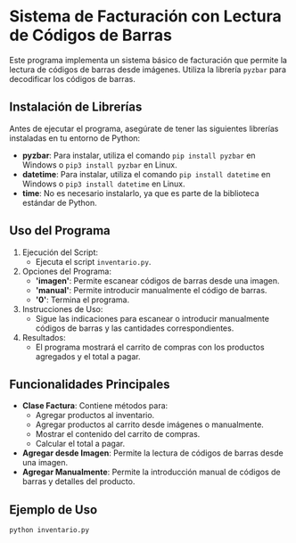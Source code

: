 # Sistema de Facturación con Lectura de Códigos de Barras

Este programa implementa un sistema básico de facturación que permite la lectura de códigos de barras desde imágenes. Utiliza la librería `pyzbar` para decodificar los códigos de barras.

## Instalación de Librerías

Antes de ejecutar el programa, asegúrate de tener las siguientes librerías instaladas en tu entorno de Python:

- **pyzbar**: Para instalar, utiliza el comando `pip install pyzbar` en Windows o `pip3 install pyzbar` en Linux.
- **datetime**: Para instalar, utiliza el comando `pip install datetime` en Windows o `pip3 install datetime` en Linux.
- **time**: No es necesario instalarlo, ya que es parte de la biblioteca estándar de Python.

## Uso del Programa

1. Ejecución del Script:
    - Ejecuta el script `inventario.py`.
2. Opciones del Programa:
    - **'imagen'**: Permite escanear códigos de barras desde una imagen.
    - **'manual'**: Permite introducir manualmente el código de barras.
    - **'0'**: Termina el programa.
3. Instrucciones de Uso:
    - Sigue las indicaciones para escanear o introducir manualmente códigos de barras y las cantidades correspondientes.
4. Resultados:
    - El programa mostrará el carrito de compras con los productos agregados y el total a pagar.

## Funcionalidades Principales

- **Clase Factura**: Contiene métodos para:
    - Agregar productos al inventario.
    - Agregar productos al carrito desde imágenes o manualmente.
    - Mostrar el contenido del carrito de compras.
    - Calcular el total a pagar.
- **Agregar desde Imagen**: Permite la lectura de códigos de barras desde una imagen.
- **Agregar Manualmente**: Permite la introducción manual de códigos de barras y detalles del producto.

## Ejemplo de Uso

```bash
python inventario.py
